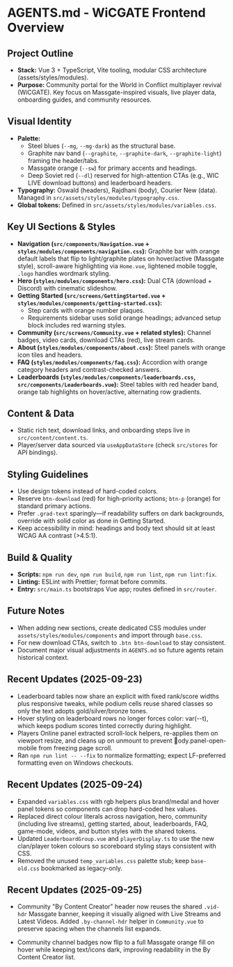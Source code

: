 # AGENTS.md - WiCGATE Frontend Overview

## Project Outline
- **Stack:** Vue 3 + TypeScript, Vite tooling, modular CSS architecture (assets/styles/modules).
- **Purpose:** Community portal for the World in Conflict multiplayer revival (WiCGATE). Key focus on Massgate-inspired visuals, live player data, onboarding guides, and community resources.

## Visual Identity
- **Palette:**
  - Steel blues (`--mg`, `--mg-dark`) as the structural base.
  - Graphite nav band (`--graphite`, `--graphite-dark`, `--graphite-light`) framing the header/tabs.
  - Massgate orange (`--sw`) for primary accents and headings.
  - Deep Soviet red (`--dl`) reserved for high-attention CTAs (e.g., WIC LIVE download buttons) and leaderboard headers.
- **Typography:** Oswald (headers), Rajdhani (body), Courier New (data). Managed in `src/assets/styles/modules/typography.css`.
- **Global tokens:** Defined in `src/assets/styles/modules/variables.css`.

## Key UI Sections & Styles
- **Navigation (`src/components/Navigation.vue` + `styles/modules/components/navigation.css`):** Graphite bar with orange default labels that flip to light/graphite plates on hover/active (Massgate style), scroll-aware highlighting via `Home.vue`, lightened mobile toggle, `.logo` handles wordmark styling.
- **Hero (`styles/modules/components/hero.css`):** Dual CTA (download + Discord) with cinematic slideshow.
- **Getting Started (`src/screens/GettingStarted.vue` + `styles/modules/components/getting-started.css`):**
  - Step cards with orange number plaques.
  - Requirements sidebar uses solid orange headings; advanced setup block includes red warning styles.
- **Community (`src/screens/Community.vue` + related styles):** Channel badges, video cards, download CTAs (red), live stream cards.
- **About (`styles/modules/components/about.css`):** Steel panels with orange icon tiles and headers.
- **FAQ (`styles/modules/components/faq.css`):** Accordion with orange category headers and contrast-checked answers.
- **Leaderboards (`styles/modules/components/leaderboards.css`, `src/components/Leaderboards.vue`):** Steel tables with red header band, orange tab highlights on hover/active, alternating row gradients.

## Content & Data
- Static rich text, download links, and onboarding steps live in `src/content/content.ts`.
- Player/server data sourced via `useAppDataStore` (check `src/stores` for API bindings).

## Styling Guidelines
- Use design tokens instead of hard-coded colors.
- Reserve `btn-download` (red) for high-priority actions; `btn-p` (orange) for standard primary actions.
- Prefer `.grad-text` sparingly—if readability suffers on dark backgrounds, override with solid color as done in Getting Started.
- Keep accessibility in mind: headings and body text should sit at least WCAG AA contrast (>4.5:1).

## Build & Quality
- **Scripts:** `npm run dev`, `npm run build`, `npm run lint`, `npm run lint:fix`.
- **Linting:** ESLint with Prettier; format before commits.
- **Entry:** `src/main.ts` bootstraps Vue app; routes defined in `src/router`.

## Future Notes
- When adding new sections, create dedicated CSS modules under `assets/styles/modules/components` and import through `base.css`.
- For new download CTAs, switch to `.btn btn-download` to stay consistent.
- Document major visual adjustments in `AGENTS.md` so future agents retain historical context.
## Recent Updates (2025-09-23)
- Leaderboard tables now share an explicit <colgroup> with fixed rank/score widths plus responsive tweaks, while podium cells reuse shared classes so only the text adopts gold/silver/bronze tones.
- Hover styling on leaderboard rows no longer forces color: var(--t), which keeps podium scores tinted correctly during highlight.
- Players Online panel extracted scroll-lock helpers, re-applies them on viewport resize, and cleans up on unmount to prevent ody.panel-open-mobile from freezing page scroll.
- Ran `npm run lint -- --fix` to normalize formatting; expect LF-preferred formatting even on Windows checkouts.
## Recent Updates (2025-09-24)
- Expanded `variables.css` with rgb helpers plus brand/medal and hover panel tokens so components can drop hard-coded hex values.
- Replaced direct colour literals across navigation, hero, community (including live streams), getting started, about, leaderboards, FAQ, game-mode, videos, and button styles with the shared tokens.
- Updated `LeaderboardGroup.vue` and `playerDisplay.ts` to use the new clan/player token colours so scoreboard styling stays consistent with CSS.
- Removed the unused `temp_variables.css` palette stub; keep `base-old.css` bookmarked as legacy-only.




## Recent Updates (2025-09-25)
- Community "By Content Creator" header now reuses the shared `.vid-hdr` Massgate banner, keeping it visually aligned with Live Streams and Latest Videos. Added `.by-channel-hdr` helper in `Community.vue` to preserve spacing when the channels list expands.

- Community channel badges now flip to a full Massgate orange fill on hover while keeping text/icons dark, improving readability in the By Content Creator list.
